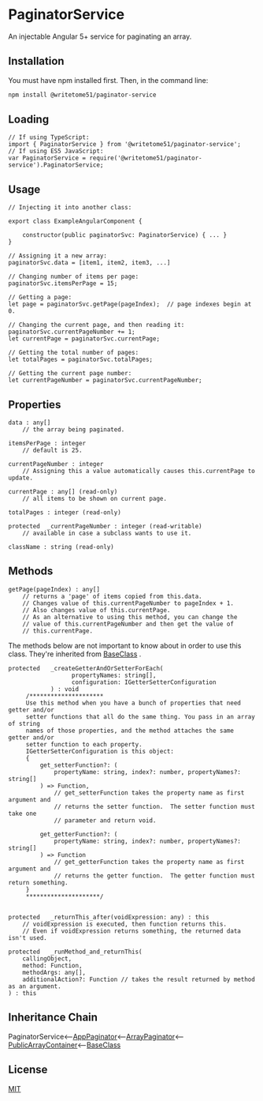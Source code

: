 # PaginatorService

An injectable Angular 5+ service for paginating an array.

## Installation

You must have npm installed first.  Then, in the command line:

```bash
npm install @writetome51/paginator-service
```

## Loading
```
// If using TypeScript:
import { PaginatorService } from '@writetome51/paginator-service';
// If using ES5 JavaScript:
var PaginatorService = require('@writetome51/paginator-service').PaginatorService;
```

## Usage

```
// Injecting it into another class:

export class ExampleAngularComponent {

    constructor(public paginatorSvc: PaginatorService) { ... }
}

// Assigning it a new array:  
paginatorSvc.data = [item1, item2, item3, ...]

// Changing number of items per page:  
paginatorSvc.itemsPerPage = 15;

// Getting a page:
let page = paginatorSvc.getPage(pageIndex);  // page indexes begin at 0.

// Changing the current page, and then reading it:
paginatorSvc.currentPageNumber += 1;
let currentPage = paginatorSvc.currentPage; 

// Getting the total number of pages:  
let totalPages = paginatorSvc.totalPages;

// Getting the current page number:  
let currentPageNumber = paginatorSvc.currentPageNumber;
```

## Properties
```
data : any[]
    // the array being paginated.

itemsPerPage : integer
    // default is 25.

currentPageNumber : integer
    // Assigning this a value automatically causes this.currentPage to update.

currentPage : any[] (read-only)
    // all items to be shown on current page.

totalPages : integer (read-only)

protected  _currentPageNumber : integer (read-writable)
    // available in case a subclass wants to use it.

className : string (read-only)
```

## Methods
```
getPage(pageIndex) : any[]
    // returns a 'page' of items copied from this.data.
    // Changes value of this.currentPageNumber to pageIndex + 1.
    // Also changes value of this.currentPage.
    // As an alternative to using this method, you can change the
    // value of this.currentPageNumber and then get the value of
    // this.currentPage.
``` 
The methods below are not important to know about in order to use this  
class.  They're inherited from [BaseClass](https://github.com/writetome51/typescript-base-class#baseclass) .

```
protected   _createGetterAndOrSetterForEach(
                  propertyNames: string[],
                  configuration: IGetterSetterConfiguration
            ) : void
     /*********************
     Use this method when you have a bunch of properties that need getter and/or 
     setter functions that all do the same thing. You pass in an array of string 
     names of those properties, and the method attaches the same getter and/or 
     setter function to each property.
     IGetterSetterConfiguration is this object:
     {
         get_setterFunction?: (
             propertyName: string, index?: number, propertyNames?: string[]
         ) => Function,
             // get_setterFunction takes the property name as first argument and 
             // returns the setter function.  The setter function must take one 
             // parameter and return void.
     
         get_getterFunction?: (
             propertyName: string, index?: number, propertyNames?: string[]
         ) => Function
             // get_getterFunction takes the property name as first argument and 
             // returns the getter function.  The getter function must return something.
     }
     *********************/ 
   
   
protected   _returnThis_after(voidExpression: any) : this
    // voidExpression is executed, then function returns this.
    // Even if voidExpression returns something, the returned data isn't used.

protected   _runMethod_and_returnThis(
    callingObject, 
    method: Function, 
    methodArgs: any[], 
    additionalAction?: Function // takes the result returned by method as an argument.
) : this
```   

## Inheritance Chain

PaginatorService<--[AppPaginator](https://github.com/writetome51/app-paginator#apppaginator)<--[ArrayPaginator](https://github.com/writetome51/array-paginator#arraypaginator)<--[PublicArrayContainer](https://github.com/writetome51/public-array-container#publicarraycontainer)<--[BaseClass](https://github.com/writetome51/typescript-base-class#baseclass)


## License
[MIT](https://choosealicense.com/licenses/mit/)